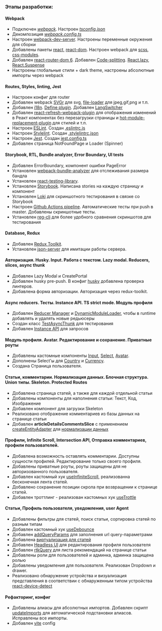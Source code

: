### Этапы разработки:
#### Webpack
 - Подключен [*webpack*](https://webpack.js.org/). Настроен *[tsconfig.json](tsconfig.json)*
 - Декомпозиция *[webpack.config.ts](/webpack.config.ts)*
 - Настроен [webpack-dev-server](https://webpack.js.org/configuration/dev-server/). Настроены переменные окружения для сборки
 - Добавлены пакеты [react](https://ru.reactjs.org), [react-dom](https://ru.reactjs.org/docs/react-dom.html). Настроен webpack для [scss](https://sass-scss.ru), [css-modules](https://github.com/css-modules/css-modules). 
 - Добавлен [react-router-dom 6](https://reactrouter.com/en/v6.3.0/getting-started/overview). Добавлен [Code-splitting](https://reactjs.org/docs/code-splitting.html). [React.lazy](https://reactjs.org/docs/code-splitting.html#reactlazy), [React.Suspense](https://reactjs.org/docs/react-api.html#reactsuspense)
 - Настроены глобальные стили + dark theme, настроены абсолютные импорты через webpack

#### Routes, Styles, linting, Jest
 - Настроен конфиг для router
 - Добавлен webpack [SVGr](https://www.npmjs.com/package/@svgr/webpack) для svg, [file-loader](https://v4.webpack.js.org/loaders/file-loader/) для jpeg,gif,png и т.п.
 - Добавлен [i18n](https://react.i18next.com/). [Define plugin](https://webpack.js.org/plugins/define-plugin/). Добавлен [LangSwitcher](src/shared/UI/LangSwitcher/LangSwitcher.tsx)
 - Добавлен [react-refresh-webpack-plugin](https://www.npmjs.com/package/@pmmmwh/react-refresh-webpack-plugin) для отображения изменений в Реакт компонентах без перезагрузки страницы и [hot-module-replacement-plugin](https://webpack.js.org/plugins/hot-module-replacement-plugin/) для стилей и т.п.
 - Настроен [ESLint](https://eslint.org/). Создан [.eslintrc.js](../.eslintrc.js)
 - Настроен [Stylelint](https://stylelint.io/). Создан [.stylelintrc.json](/.stylelintrc.json)
 - Настроен [Jest](https://jestjs.io/ru/). Создан [jest.config.ts](/jest.config.ts)
 - Добавлен страница NotFoundPage и Loader (Spinner)

#### Storybook, RTL, Bundle analyzer, Error Boundary, UI tests
- Добавлен ErrorBoundary, компонент ошибки PageError
- Установлен [webpack-bundle-analyzer](https://github.com/webpack-contrib/webpack-bundle-analyzer) для отслеживания размера бандла
- Установлен [react-testing-library](https://testing-library.com/docs/react-testing-library/intro/).
- Установлен [Storybook](https://storybook.js.org/docs/react/get-started/introduction). Написана stories на каждую страницу и компонент
- Установлен [Loki](https://loki.js.org/getting-started.html) для скриншотного тестирования в связке со Storybook
- Настроен [Github Actions pipeline](../.github/workflows/main.yml). Автоматические тесты при push в master. Добавлены скриншотные тесты.
- Установлен [reg-cli](https://github.com/reg-viz/reg-cli) для более удобного сравнения скриншотов для тестирования

#### Database, Redux
- Добавлен [Redux Toolkit](https://redux-toolkit.js.org/).
- Установлен [json-server](https://www.npmjs.com/package/json-server) для имитации работы cервера.

#### Авторизация. Husky. Input. Работа с текстом. Lazy modal. Reducers, slices, async thunk
- Добавлен Lazy Modal и CreatePortal
- Добавлен husky pre-push. В конфиг [husky](../.husky/pre-commit) добавлена проверка линтеров.
- Добавлена форма авторизации. Авторизация через redux-toolkit.

#### Async reducers. Тесты. Instance API. TS strict mode. Модуль профиля
- Добавлен [Reducer Manager](../src/app/providers/StoreProvider/config/reducerManager.ts) и [DynamicModuleLoader](../src/shared/lib/ui/DynamicModuleLoader/DynamicModuleLoader.tsx), чтобы в runtime добавлять и удалять новые редьюсеры
- Создан класс [TestAsyncThunk](../src/shared/lib/tests/TestAsyncThunk/TestAsyncThunk.ts) для тестирования
- Добавлен [Instance API](../src/shared/api/api.ts) для запросов

#### Модуль профиля. Avatar. Редактирование и сохранение. Приватные роуты
- Добавлены кастомные компоненты [Input](../src/shared/ui/Input/Input.tsx), [Select](../src/shared/ui/Select/Select.tsx), [Avatar](../src/shared/ui/Avatar/Avatar.tsx). 
- Дополнены Select'ы для [Country](../src/entities/Country/ui/CountrySelect/CountrySelect.tsx) и [Currency](../src/entities/Currency/ui/CurrencySelect/CurrencySelect.tsx).
- Создана Страница пользователя.

#### Статьи, комментарии. Нормализация данных. Блочная структура. Union типы. Skeleton. Protected Routes
- Добавлена страница статей, а также для каждой отдельной cтатьи
- Добавлены компоненты для наполнения статьи: Текст, Код, Изображение
- Добавлен компонент для загрузки Skeleton
- Реализовано отображение комментариев из базы данных на странице статьи
- Добавлен **articleDetailsCommentsSlice** с применением [createEntityAdapter](https://redux-toolkit.js.org/api/createEntityAdapter) для [нормализации данных](https://redux.js.org/usage/structuring-reducers/normalizing-state-shape)

#### Профили, Infinite Scroll, Intersection API, Отправка комментариев, профили пользователей.
 - Добавлена возможность оставлять комментарии. Доступны сущности профилей. Редактирование только своего профиля.
 - Добавлены приватные роуты, роуты защищены для не авторизованного пользователя.
 - Добавлен кастомный хук [useInfiniteScroll](../src/shared/lib/hooks/useInfititeScroll/useInfiniteScroll.ts), реализованна бесконечная лента статей.
 - Добавлено сохранение позиции скрола при возвращении к странице статей.
 - Добавлен троттлинг - реализован кастомных хук [useTrottle](../src/shared/lib/hooks/useThrottle/useThrottle.ts)

 #### Статьи, Профиль пользователя, уведомления, user Agent
 - Добавлены фильтры для статей, поиск статьи, сортировка статей по разным типам
 - Добавлен кастомный хук [useDebounce](../src/shared/lib/hooks/useDebounce/useDebounce.ts)
 - Добавлен [addQueryParams](../src/shared/lib/url/addQueryParams/addQueryParams.ts) для заполнения url query-параметрами
 - Добавлена [виртуализация для статей](https://www.npmjs.com/package/react-virtualized)
 - Добавлен [Headless UI](https://headlessui.com/) для редактирования профиля пользователя
 - Добавлен [rtkQuery](https://redux-toolkit.js.org/rtk-query/overview) для листа рекомендаций на странице статьи
 - Добавлены роли для пользователей и админка, админка защищена ролью
 - Добавлены уведомления для пользователя. Реализован Dropdown и drawer.
 - Реализовано обнаружение устройства и визуализация представления в соответствии с обнаруженным типом устройства [react-device-detect](https://www.npmjs.com/package/react-device-detect)

 #### Рефакторинг, конфиг
 - Добавлены алиасы для абсолютных импортов. Добавлен скрипт [updateImports](../scripts/updateImports.ts) для автоматической подстановки алиасов. Исправлены все импорты.
 - Добавлен [vite](https://vitejs.dev/) config